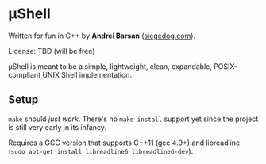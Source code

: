 µShell
======

Written for fun in C++ by **Andrei Barsan** ([siegedog.com](siegedog.com)).

License: TBD (will be free)

µShell is meant to be a simple, lightweight, clean, expandable, POSIX-compliant UNIX Shell implementation.

Setup
-----

`make` should *just work*.  There's no `make install` support yet since
the project is still very early in its infancy.

Requires a GCC version that supports C++11 (gcc 4.9+) and libreadline (`sudo apt-get install libreadline6 libreadline6-dev`).
